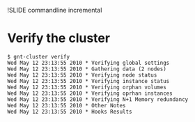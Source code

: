 !SLIDE commandline incremental

# Verify the cluster #

    $ gnt-cluster verify
    Wed May 12 23:13:55 2010 * Verifying global settings
    Wed May 12 23:13:55 2010 * Gathering data (2 nodes)
    Wed May 12 23:13:55 2010 * Verifying node status
    Wed May 12 23:13:55 2010 * Verifying instance status
    Wed May 12 23:13:55 2010 * Verifying orphan volumes
    Wed May 12 23:13:55 2010 * Verifying oprhan instances
    Wed May 12 23:13:55 2010 * Verifying N+1 Memory redundancy
    Wed May 12 23:13:55 2010 * Other Notes
    Wed May 12 23:13:55 2010 * Hooks Results
